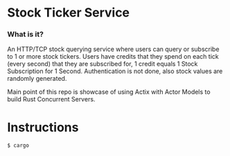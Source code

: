 # Stock Ticker Service

### What is it?

An HTTP/TCP stock querying service where users can query or subscribe to 1 or more stock tickers.
Users have credits that they spend on each tick (every second) that they are subscribed for, 1 credit equals 1 Stock Subscription for 1 Second.
Authentication is not done, also stock values are randomly generated.

Main point of this repo is showcase of using Actix with Actor Models to build Rust Concurrent Servers.

# Instructions

```shell
$ cargo
